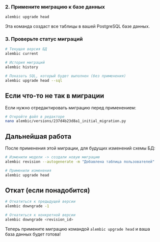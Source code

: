 ### 2. Примените миграцию к базе данных
```bash
alembic upgrade head
```

Эта команда создаст все таблицы в вашей PostgreSQL базе данных.

### 3. Проверьте статус миграций
```bash
# Текущая версия БД
alembic current

# История миграций
alembic history

# Показать SQL, который будет выполнен (без применения)
alembic upgrade head --sql
```

## Если что-то не так в миграции

Если нужно отредактировать миграцию перед применением:
```bash
# Откройте файл в редакторе
nano alembic/versions/237d4b23d8a1_initial_migration.py
```

## Дальнейшая работа

После применения этой миграции, для будущих изменений схемы БД:

```bash
# Изменили модели -> создали новую миграцию
alembic revision --autogenerate -m "Добавлена таблица пользователей"

# Применили изменения
alembic upgrade head
```

## Откат (если понадобится)

```bash
# Откатиться к предыдущей версии
alembic downgrade -1

# Откатиться к конкретной версии
alembic downgrade <revision_id>
```

Теперь примените миграцию командой `alembic upgrade head` и ваша база данных будет готова!